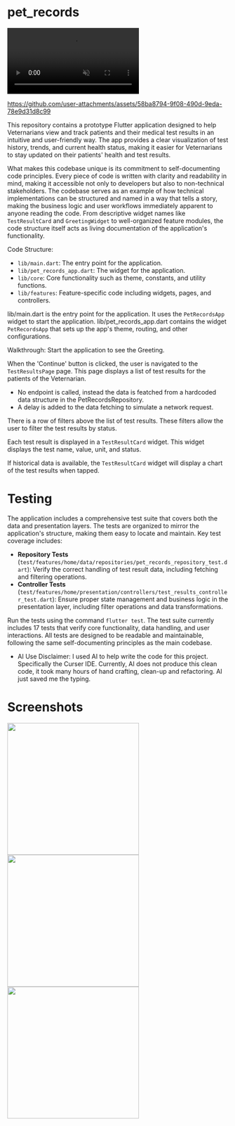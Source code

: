 # pet_records

<video src="https://github.com/Tonylib/pet_records/blob/main/.github/assets/petRecordsDemo.mp4" controls="controls" muted="muted" playsinline="playsinline">
</video>


https://github.com/user-attachments/assets/58ba8794-9f08-490d-9eda-78e9d31d8c99


This repository contains a prototype Flutter application designed to help Veternarians view and track patients and their medical test results in an intuitive and user-friendly way. The app provides a clear visualization of test history, trends, and current health status, making it easier for Veternarians to stay updated on their patients' health and test results.

What makes this codebase unique is its commitment to self-documenting code principles. Every piece of code is written with clarity and readability in mind, making it accessible not only to developers but also to non-technical stakeholders. The codebase serves as an example of how technical implementations can be structured and named in a way that tells a story, making the business logic and user workflows immediately apparent to anyone reading the code. From descriptive widget names like `TestResultCard` and `GreetingWidget` to well-organized feature modules, the code structure itself acts as living documentation of the application's functionality.

Code Structure:

- `lib/main.dart`: The entry point for the application.
- `lib/pet_records_app.dart`: The widget for the application.
- `lib/core`: Core functionality such as theme, constants, and utility functions.
- `lib/features`: Feature-specific code including widgets, pages, and controllers.

lib/main.dart is the entry point for the application. It uses the `PetRecordsApp` widget to start the application.
lib/pet_records_app.dart contains the widget `PetRecordsApp` that sets up the app's theme, routing, and other configurations.

Walkthrough:
Start the application to see the Greeting.

When the 'Continue' button is clicked, the user is navigated to the `TestResultsPage` page. This page displays a list of test results for the patients of the Veternarian.
 - No endpoint is called, instead the data is featched from a hardcoded data structure in the PetRecordsRepository.
 - A delay is added to the data fetching to simulate a network request.

There is a row of filters above the list of test results. These filters allow the user to filter the test results by status.

Each test result is displayed in a `TestResultCard` widget. This widget displays the test name, value, unit, and status.

If historical data is available, the `TestResultCard` widget will display a chart of the test results when tapped.

# Testing

The application includes a comprehensive test suite that covers both the data and presentation layers. The tests are organized to mirror the application's structure, making them easy to locate and maintain. Key test coverage includes:

- **Repository Tests** (`test/features/home/data/repositories/pet_records_repository_test.dart`): Verify the correct handling of test result data, including fetching and filtering operations.
- **Controller Tests** (`test/features/home/presentation/controllers/test_results_controller_test.dart`): Ensure proper state management and business logic in the presentation layer, including filter operations and data transformations.

Run the tests using the command `flutter test`. The test suite currently includes 17 tests that verify core functionality, data handling, and user interactions. All tests are designed to be readable and maintainable, following the same self-documenting principles as the main codebase.

* AI Use Disclaimer: I used AI to help write the code for this project. Specifically the Curser IDE. Currently, AI does not produce this clean code, it took many hours of hand crafting, clean-up and refactoring. AI just saved me the typing.

# Screenshots
<img src="https://github.com/user-attachments/assets/a10268aa-cfe6-40d3-8adf-1903b02c2177" width="300">
<img src="https://github.com/user-attachments/assets/f89e3ef1-f8fa-4146-9c40-1f24706586f1" width="300">
<img src="https://github.com/user-attachments/assets/3cacaa86-b13b-4c2e-8e3e-7e94ed2dbe83" width="300">











